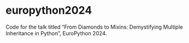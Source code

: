 # europython2024
Code for the talk titled “From Diamonds to Mixins: Demystifying Multiple Inheritance in Python”, EuroPython 2024.
